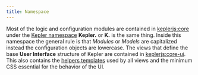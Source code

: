 ```yaml
---
title: Namespace
---
```


Most of the logic and configuration modules are contained in [keplerjs:core](https://github.com/Keplerjs/Kepler/tree/master/packages/core/README.md) under the [Kepler namespace](https://github.com/Keplerjs/Kepler/tree/master/packages/core/Kepler.js) **Kepler.** or **K.** is the same thing. Inside this namespace the general rule is that *Modules* or *Models* are capitalized instead the configuration objects are lowercase.
The views that define the base **User Interface** structure of Kepler are contained in [keplerjs:core-ui](https://github.com/Keplerjs/Kepler/tree/master/packages/core-ui/README.md). This also contains the [helpers templates](https://github.com/Keplerjs/Kepler/tree/master/packages/core-ui/client/helpers.js) used by all views and the minimum CSS essential for the behavior of the UI.
